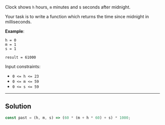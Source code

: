 Clock shows `h` hours, `m` minutes and s seconds after midnight.

Your task is to write a function which returns the time since midnight in milliseconds.

**Example**:

```
h = 0
m = 1
s = 1

result = 61000
```

Input constraints:

- `0 <= h <= 23`
- `0 <= m <= 59`
- `0 <= s <= 59`

---

## Solution

```js
const past = (h, m, s) => (60 * (m + h * 60) + s) * 1000;
```

